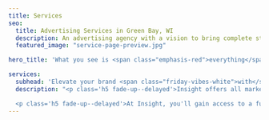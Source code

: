 ```yaml
---
title: Services
seo:
  title: Advertising Services in Green Bay, WI
  description: An advertising agency with a vision to bring complete strategic development and creative execution capabilities into one roll-up-your-sleeves, hard-working kind of ad agency.
  featured_image: "service-page-preview.jpg"

hero_title: 'What you see is <span class="emphasis-red">everything</span> you get.'

services:
  subhead: 'Elevate your brand <span class="friday-vibes-white">with</span> <span class="emphasis-red">ultimate efficiency.</span>'
  description: "<p class='h5 fade-up--delayed'>Insight offers all marketing services including a large commercial video and photography studio under one roof. Some may refer to this as 'fully integrated' or 'omnichannel marketing' but it’s really just … smart.</p>

  <p class='h5 fade-up--delayed'>At Insight, you'll gain access to a full team of dedicated employees working side by side, not a network of freelancers or a revolving door of 'creative partners.' Our multi-talented in-house staff consistently delivers quality work with streamlined processes that will save you time, money and unnecessary coordination. Browse our services below to see how our capabilities combine to create <strong><em>Communication with substance</em></strong> that leads to results!</p>"
---
```

